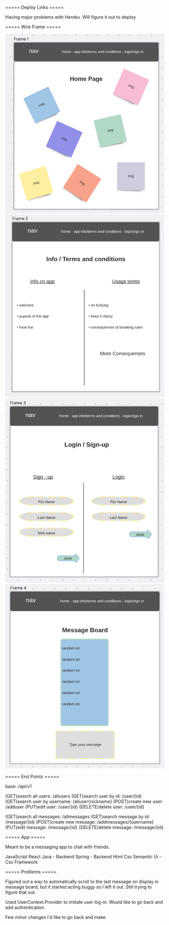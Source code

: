 ===== Deploy Links =====

Having major problems with Heroku. Will figure it out to deploy


===== Wire Frame =====

![ScreenShot](/src/components/images/wireFrame1.png)
![ScreenShot](/src/components/images/wireFrame2.png)
![ScreenShot](/src/components/images/wireFrame3.png)
![ScreenShot](/src/components/images/wireFrame4.png)


===== End Points =====

base: /api/v1

(GET)search all users: /allusers 
(GET)search user by id: /user/{id}
(GET)search user by username: /alluser{nickname}
(POST)create new user: /adduser
(PUT)edit user: /user/{id}
(DELETE)delete user: /user/{id}

(GET)search all messages: /allmessages 
(GET)search message by id: /message/{id}
(POST)create new message: /addmessages/{username}
(PUT)edit message: /message/{id}
(DELETE)delete message: /message/{id}


===== App =====

Meant to be a messaging app to chat with friends.

JavaScript
React
Java - Backend
Spring - Backend
Html
Css
Semantic Ui - Css Framework


===== Problems =====

Figured out a way to automatically scroll to the last message on display in message board, but it started acting buggy so I left it out. Still trying to figure that out. 

Used UserContext.Provider to imitate user log-in. Would like to go back and add authentication.

Few minor changes I'd like to go back and make.
